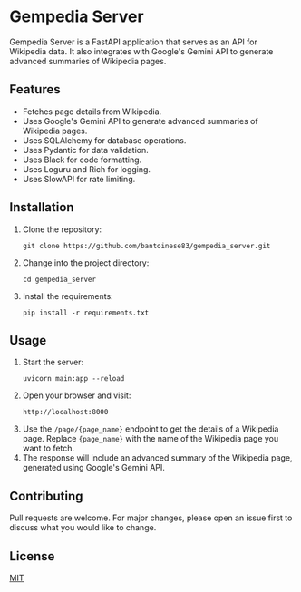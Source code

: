 # Gempedia Server

Gempedia Server is a FastAPI application that serves as an API for Wikipedia data. It also integrates with Google's Gemini API to generate advanced summaries of Wikipedia pages.

## Features

- Fetches page details from Wikipedia.
- Uses Google's Gemini API to generate advanced summaries of Wikipedia pages.
- Uses SQLAlchemy for database operations.
- Uses Pydantic for data validation.
- Uses Black for code formatting.
- Uses Loguru and Rich for logging.
- Uses SlowAPI for rate limiting.

## Installation

1. Clone the repository:
    ```
    git clone https://github.com/bantoinese83/gempedia_server.git
    ```
2. Change into the project directory:
    ```
    cd gempedia_server
    ```
3. Install the requirements:
    ```
    pip install -r requirements.txt
    ```

## Usage

1. Start the server:
    ```
    uvicorn main:app --reload
    ```
2. Open your browser and visit:
    ```
    http://localhost:8000
    ```
3. Use the `/page/{page_name}` endpoint to get the details of a Wikipedia page. Replace `{page_name}` with the name of the Wikipedia page you want to fetch.
4. The response will include an advanced summary of the Wikipedia page, generated using Google's Gemini API.

## Contributing

Pull requests are welcome. For major changes, please open an issue first to discuss what you would like to change.

## License

[MIT](https://choosealicense.com/licenses/mit/)
